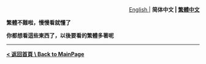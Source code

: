 <p align="right">
  <a href="#/introduce/en_default.md">
  English
  </a>
  <span> | </span>
  <strong>简体中文<strong>
  <span> | <span>
  <a href="#/introduce/zh_traditional.md">
  繁體中文
  </a>
</p>

繁體不難啦，慢慢看就懂了

你都想看這些東西了，以後要看的繁體多著呢

---

[**< 返回首頁 \ Back to MainPage**](/#)